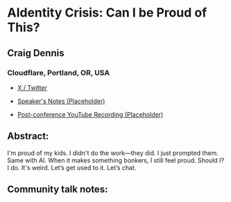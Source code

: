 # AIdentity Crisis: Can I be Proud of This? 

## Craig Dennis
### Cloudflare, Portland, OR, USA 
- [X / Twitter](https://x.com/craigsdennis) 

- [Speaker's Notes (Placeholder)]()
- [Post-conference YouTube Recording (Placeholder)]()
## Abstract: 

I'm proud of my kids. I didn't do the work—they did. I just prompted them. Same with AI. When it makes something bonkers, I still feel proud. Should I? I do. It's weird. Let’s get used to it. Let’s chat.
## Community talk notes: 